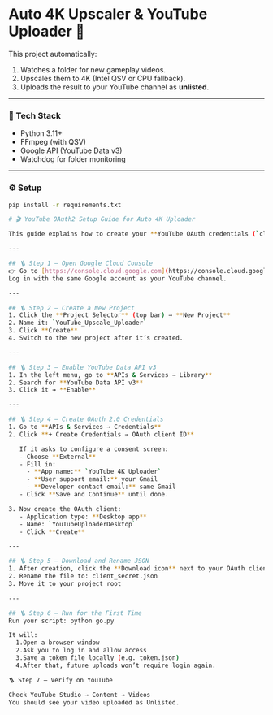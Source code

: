 # Auto 4K Upscaler & YouTube Uploader 🎥

This project automatically:
1. Watches a folder for new gameplay videos.
2. Upscales them to 4K (Intel QSV or CPU fallback).
3. Uploads the result to your YouTube channel as **unlisted**.

---

### 🧩 Tech Stack
- Python 3.11+
- FFmpeg (with QSV)
- Google API (YouTube Data v3)
- Watchdog for folder monitoring

---

### ⚙️ Setup
```bash
pip install -r requirements.txt

# 🎬 YouTube OAuth2 Setup Guide for Auto 4K Uploader

This guide explains how to create your **YouTube OAuth credentials (`client_secret.json`)** so your Python script can upload videos automatically.

---

## 🪜 Step 1 — Open Google Cloud Console
👉 Go to [https://console.cloud.google.com](https://console.cloud.google.com)  
Log in with the same Google account as your YouTube channel.

---

## 🪜 Step 2 — Create a New Project
1. Click the **Project Selector** (top bar) → **New Project**  
2. Name it: `YouTube_Upscale_Uploader`
3. Click **Create**
4. Switch to the new project after it’s created.

---

## 🪜 Step 3 — Enable YouTube Data API v3
1. In the left menu, go to **APIs & Services → Library**
2. Search for **YouTube Data API v3**
3. Click it → **Enable**

---

## 🪜 Step 4 — Create OAuth 2.0 Credentials
1. Go to **APIs & Services → Credentials**
2. Click **+ Create Credentials → OAuth client ID**

   If it asks to configure a consent screen:
   - Choose **External**
   - Fill in:
     - **App name:** `YouTube 4K Uploader`
     - **User support email:** your Gmail
     - **Developer contact email:** same Gmail  
   - Click **Save and Continue** until done.

3. Now create the OAuth client:
   - Application type: **Desktop app**
   - Name: `YouTubeUploaderDesktop`
   - Click **Create**

---

## 🪜 Step 5 — Download and Rename JSON
1. After creation, click the **Download icon** next to your OAuth client.
2. Rename the file to: client_secret.json
3. Move it to your project root

---

## 🪜 Step 6 — Run for the First Time
Run your script: python go.py

It will:
  1.Open a browser window
  2.Ask you to log in and allow access
  3.Save a token file locally (e.g. token.json)
  4.After that, future uploads won’t require login again.

🪜 Step 7 — Verify on YouTube

Check YouTube Studio → Content → Videos
You should see your video uploaded as Unlisted.

